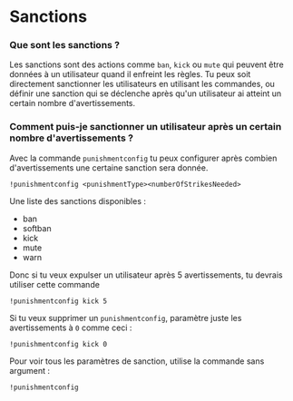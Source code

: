# Sanctions

### Que sont les sanctions ?

Les sanctions sont des actions comme `ban`, `kick` ou `mute` qui peuvent être données à un utilisateur quand il enfreint les règles. Tu peux soit directement sanctionner les utilisateurs en utilisant les commandes, ou définir une sanction qui se déclenche après qu'un utilisateur ai atteint un certain nombre d'avertissements.

### Comment puis-je sanctionner un utilisateur après un certain nombre d'avertissements ?

Avec la commande `punishmentconfig` tu peux configurer après combien d'avertissements une certaine sanction sera donnée.

```text
!punishmentconfig <punishmentType><numberOfStrikesNeeded>
```

Une liste des sanctions disponibles :

- ban
- softban
- kick
- mute
- warn

Donc si tu veux expulser un utilisateur après 5 avertissements, tu devrais utiliser cette commande

```text
!punishmentconfig kick 5
```

Si tu veux supprimer un `punishmentconfig`, paramètre juste les avertissements à `0` comme ceci :

```text
!punishmentconfig kick 0
```

Pour voir tous les paramètres de sanction, utilise la commande sans argument :

```text
!punishmentconfig
```
